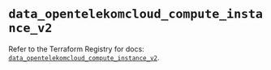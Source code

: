 # `data_opentelekomcloud_compute_instance_v2`

Refer to the Terraform Registry for docs: [`data_opentelekomcloud_compute_instance_v2`](https://registry.terraform.io/providers/opentelekomcloud/opentelekomcloud/1.36.31/docs/data-sources/compute_instance_v2).
